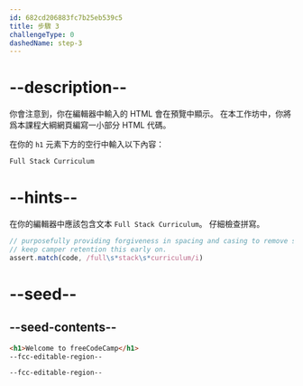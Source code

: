 ```yaml
---
id: 682cd206883fc7b25eb539c5
title: 步驟 3
challengeType: 0
dashedName: step-3
---
```


# --description--

你會注意到，你在編輯器中輸入的 HTML 會在預覽中顯示。 在本工作坊中，你將爲本課程大綱網頁編寫一小部分 HTML 代碼。

在你的 `h1` 元素下方的空行中輸入以下內容：

```md
Full Stack Curriculum
```

# --hints--

在你的編輯器中應該包含文本 `Full Stack Curriculum`。 仔細檢查拼寫。

```js
// purposefully providing forgiveness in spacing and casing to remove some friction and
// keep camper retention this early on.
assert.match(code, /full\s*stack\s*curriculum/i)
```

# --seed--

## --seed-contents--

```html
<h1>Welcome to freeCodeCamp</h1>
--fcc-editable-region--

--fcc-editable-region--
```
